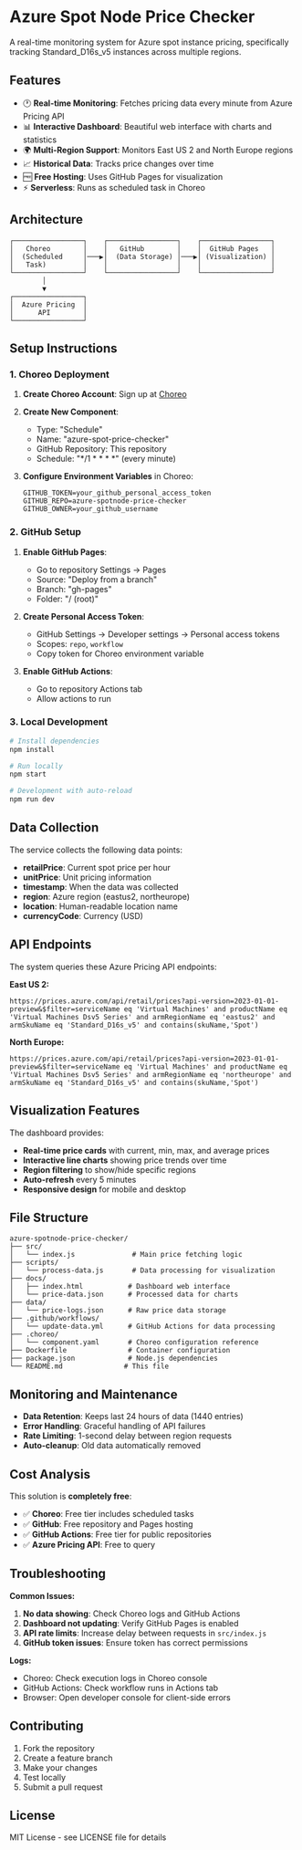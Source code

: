 # Azure Spot Node Price Checker

A real-time monitoring system for Azure spot instance pricing, specifically tracking Standard_D16s_v5 instances across multiple regions.

## Features

- 🕐 **Real-time Monitoring**: Fetches pricing data every minute from Azure Pricing API
- 📊 **Interactive Dashboard**: Beautiful web interface with charts and statistics
- 🌍 **Multi-Region Support**: Monitors East US 2 and North Europe regions
- 📈 **Historical Data**: Tracks price changes over time
- 🆓 **Free Hosting**: Uses GitHub Pages for visualization
- ⚡ **Serverless**: Runs as scheduled task in Choreo

## Architecture

```
┌─────────────────┐    ┌─────────────────┐    ┌─────────────────┐
│   Choreo        │    │   GitHub        │    │  GitHub Pages   │
│  (Scheduled     │───▶│  (Data Storage) │───▶│ (Visualization) │
│   Task)         │    │                 │    │                 │
└─────────────────┘    └─────────────────┘    └─────────────────┘
        │
        ▼
┌─────────────────┐
│  Azure Pricing  │
│      API        │
└─────────────────┘
```

## Setup Instructions

### 1. Choreo Deployment

1. **Create Choreo Account**: Sign up at [Choreo](https://choreo.dev)

2. **Create New Component**:
   - Type: "Schedule"
   - Name: "azure-spot-price-checker"
   - GitHub Repository: This repository
   - Schedule: "*/1 * * * *" (every minute)

3. **Configure Environment Variables** in Choreo:
   ```
   GITHUB_TOKEN=your_github_personal_access_token
   GITHUB_REPO=azure-spotnode-price-checker
   GITHUB_OWNER=your_github_username
   ```

### 2. GitHub Setup

1. **Enable GitHub Pages**:
   - Go to repository Settings → Pages
   - Source: "Deploy from a branch"
   - Branch: "gh-pages"
   - Folder: "/ (root)"

2. **Create Personal Access Token**:
   - GitHub Settings → Developer settings → Personal access tokens
   - Scopes: `repo`, `workflow`
   - Copy token for Choreo environment variable

3. **Enable GitHub Actions**:
   - Go to repository Actions tab
   - Allow actions to run

### 3. Local Development

```bash
# Install dependencies
npm install

# Run locally
npm start

# Development with auto-reload
npm run dev
```

## Data Collection

The service collects the following data points:
- **retailPrice**: Current spot price per hour
- **unitPrice**: Unit pricing information
- **timestamp**: When the data was collected
- **region**: Azure region (eastus2, northeurope)
- **location**: Human-readable location name
- **currencyCode**: Currency (USD)

## API Endpoints

The system queries these Azure Pricing API endpoints:

**East US 2:**
```
https://prices.azure.com/api/retail/prices?api-version=2023-01-01-preview&$filter=serviceName eq 'Virtual Machines' and productName eq 'Virtual Machines Dsv5 Series' and armRegionName eq 'eastus2' and armSkuName eq 'Standard_D16s_v5' and contains(skuName,'Spot')
```

**North Europe:**
```
https://prices.azure.com/api/retail/prices?api-version=2023-01-01-preview&$filter=serviceName eq 'Virtual Machines' and productName eq 'Virtual Machines Dsv5 Series' and armRegionName eq 'northeurope' and armSkuName eq 'Standard_D16s_v5' and contains(skuName,'Spot')
```

## Visualization Features

The dashboard provides:
- **Real-time price cards** with current, min, max, and average prices
- **Interactive line charts** showing price trends over time
- **Region filtering** to show/hide specific regions
- **Auto-refresh** every 5 minutes
- **Responsive design** for mobile and desktop

## File Structure

```
azure-spotnode-price-checker/
├── src/
│   └── index.js              # Main price fetching logic
├── scripts/
│   └── process-data.js       # Data processing for visualization
├── docs/
│   ├── index.html           # Dashboard web interface
│   └── price-data.json      # Processed data for charts
├── data/
│   └── price-logs.json      # Raw price data storage
├── .github/workflows/
│   └── update-data.yml      # GitHub Actions for data processing
├── .choreo/
│   └── component.yaml       # Choreo configuration reference
├── Dockerfile               # Container configuration
├── package.json             # Node.js dependencies
└── README.md               # This file
```

## Monitoring and Maintenance

- **Data Retention**: Keeps last 24 hours of data (1440 entries)
- **Error Handling**: Graceful handling of API failures
- **Rate Limiting**: 1-second delay between region requests
- **Auto-cleanup**: Old data automatically removed

## Cost Analysis

This solution is **completely free**:
- ✅ **Choreo**: Free tier includes scheduled tasks
- ✅ **GitHub**: Free repository and Pages hosting
- ✅ **GitHub Actions**: Free tier for public repositories
- ✅ **Azure Pricing API**: Free to query

## Troubleshooting

**Common Issues:**

1. **No data showing**: Check Choreo logs and GitHub Actions
2. **Dashboard not updating**: Verify GitHub Pages is enabled
3. **API rate limits**: Increase delay between requests in `src/index.js`
4. **GitHub token issues**: Ensure token has correct permissions

**Logs:**
- Choreo: Check execution logs in Choreo console
- GitHub Actions: Check workflow runs in Actions tab
- Browser: Open developer console for client-side errors

## Contributing

1. Fork the repository
2. Create a feature branch
3. Make your changes
4. Test locally
5. Submit a pull request

## License

MIT License - see LICENSE file for details
